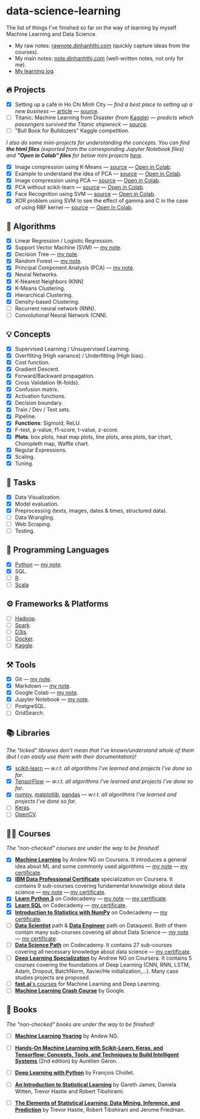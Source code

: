 # data-science-learning

The list of things I've finished so far on the way of learning by myself Machine Learning and Data Science.

- My raw notes: [rawnote.dinhanhthi.com](http://rawnote.dinhanhthi.com) (quickly capture ideas from the courses).
- My main notes: [note.dinhanhthi.com](http://note.dinhanhthi.com) (well-written notes, not only for me).
- [My learning log](https://dinhanhthi.com/my-learning-log).

## 🔥 Projects

- [x] Setting up a café in Ho Chi Minh City — *find a best place to setting up a new business* — [article](https://note.dinhanhthi.com/setting-up-a-cafe-in-hcmc) — [source](https://github.com/dinhanhthi/cafe-in-hcm).
- [ ] Titanic: Machine Learning from Disaster (from [Kaggle](https://www.kaggle.com/c/titanic)) — *predicts which passengers survived the Titanic shipwreck* — [source](https://github.com/dinhanhthi/data-science-learning/tree/master/projetcs/kaggle-titanic-disaster).
- [ ] "Bull Book for Bulldozers" Kaggle competition.

*I also do some mini-projects for understanding the concepts. You can find **the html files** (exported from the corresponding Jupyter Notebook files) and **"Open in Colab" files** for below mini projects [here](https://note.dinhanhthi.com/small-projects-to-understand-concepts).*

- [x] Image   compression using K-Means — [source](https://github.com/dinhanhthi/data-science-learning/blob/master/project-based-learning/K_Means_image_compression.ipynb) — [Open in Colab](https://colab.research.google.com/drive/1NQGqtr8Byo2FkYcx0hdU2hpoSWsjX-86).
- [x] Example to understand the idea of PCA — [source](https://github.com/dinhanhthi/data-science-learning/blob/master/project-based-learning/PCA_understanding_example.ipynb) — [Open in Colab](https://colab.research.google.com/drive/1F_A_fJOY-oiV7Ly4y_evF9sfwII-ljJK).
- [x] Image compression using PCA — [source](https://github.com/dinhanhthi/data-science-learning/blob/master/project-based-learning/PCA-image-compression.ipynb) — [Open in Colab](https://colab.research.google.com/drive/1G_WPZMmQ020kjSmqMI_k21_zLDrPlYtg).
- [x] PCA without scikit-learn — [source](https://github.com/dinhanhthi/data-science-learning/blob/master/project-based-learning/PCA_without_scikit_learn.ipynb) — [Open in Colab](https://colab.research.google.com/drive/1IWMuon3NSpGybmnBBWxlvbS9yUjxtf_8).
- [x] Face Recognition using SVM — [source](https://github.com/dinhanhthi/data-science-learning/blob/master/project-based-learning/SVM-face-recognition.ipynb) — [Open in Colab](https://colab.research.google.com/drive/1n2mpRLGL_pyUvV7yJacnspEvDwBYz16A).
- [x] XOR problem using SVM to see the effect of gamma and C in the case of using RBF kernel — [source](https://github.com/dinhanhthi/data-science-learning/blob/master/project-based-learning/SVM-XOR-RBF-kernel-parameters.ipynb) — [Open in Colab](https://drive.google.com/file/d/1tvmwhMJiEB89Mo7m2oys0pcUwdgwPW5f/view?usp=sharing).

## 🤖 Algorithms

- [x] Linear Regression / Logistic Regression.
- [x] Support Vector Machine (SVM) — [my note](https://note.dinhanhthi.com/support-vector-machine).
- [x] Decision Tree — [my note](https://note.dinhanhthi.com/search?q=decision+tree).
- [x] Random Forest — [my note](https://note.dinhanhthi.com/random-forest).
- [x] Principal Component Analysis (PCA) — [my note](https://note.dinhanhthi.com/principal-component-analysis).
- [x] Neural Networks.
- [x] K-Nearest Neighbors (KNN)
- [x] K-Means Clustering.
- [x] Hierarchical Clustering.
- [x] Density-based Clustering.
- [ ] Recurrent neural network (RNN).
- [ ] Convolutional Neural Network (CNN).

## 💡 Concepts

- [x] Supervised Learning / Unsupervised Learning.
- [x] Overfitting (High variance) / Underfitting (High bias).
- [x] Cost function.
- [x] Gradient Descent.
- [x] Forward/Backward propagation.
- [x] Cross Validation (K-folds).
- [x] Confusion matrix.
- [x] Activation functions.
- [x] Decision boundary.
- [x] Train / Dev / Test sets.
- [x] Pipeline.
- [x] **Functions**: Sigmoid, ReLU.
- [x] F-test, p-value, f1-score, t-value, z-score.
- [x] **Plots**: box plots, heat map plots, line plots, area plots, bar chart, Choropleth map, Waffle chart.
- [x] Regular Expressions.
- [x] Scaling.
- [x] Tuning.

## 🎲 Tasks

- [x] Data Visualization.
- [x] Model evaluation.
- [x] Preprocessing (texts, images, dates & times, structured data).
- [ ] Data Wrangling.
- [ ] Web Scraping.
- [ ] Testing.

## 🐍 Programming Languages

- [x] [Python](https://www.python.org/) — [my note](https://note.dinhanhthi.com/#python).
- [x] SQL.
- [ ] [R](https://www.r-project.org/).
- [ ] [Scala](https://www.scala-lang.org/)

## ⚙️ Frameworks & Platforms

- [ ] [Hadoop](https://hadoop.apache.org/).
- [ ] [Spark](https://spark.apache.org/).
- [ ] [D3js](https://d3js.org/).
- [ ] [Docker](https://www.docker.com/).
- [ ] [Kaggle](https://www.kaggle.com/).

## ⚒️ Tools

- [x] Git — [my note](https://note.dinhanhthi.com/git).
- [x] Markdown — [my note](https://note.dinhanhthi.com/markdown).
- [x] Google Colab — [my note](https://note.dinhanhthi.com/google-colab).
- [x] Jupyter Notebook — [my note](https://note.dinhanhthi.com/jupyter-notebook).
- [ ] PostgreSQL.
- [ ] GridSearch.

## 📚 Libraries

*The "ticked" libraries don't mean that I've known/understand whole of them (but I can easily use them with their documentation)!*

- [x] [scikit-learn](https://scikit-learn.org/stable/) — *w.r.t. all algorithms I've learned and projects I've done so far*.
- [x] [TensorFlow](https://www.tensorflow.org/) — *w.r.t. all algorithms I've learned and projects I've done so far*.
- [x] [numpy](https://numpy.org/), [matplotlib](https://matplotlib.org/), [pandas](https://pandas.pydata.org/) — *w.r.t. all algorithms I've learned and projects I've done so far*.
- [ ] [Keras](https://keras.io/).
- [ ] [OpenCV](https://opencv.org/).

## 👨‍🏫 Courses

*The "non-checked" courses are under the way to be finished!*

- [x] [**Machine Learning**](https://www.coursera.org/learn/machine-learning) by Andew NG on Coursera. It introduces a general idea about ML and some commonly used algorithms — [my note](https://rawnote.dinhanhthi.com/tags#ml-coursera) — [my certificate](https://github.com/dinhanhthi/my-certificates/blob/master/Coursera%20Machine%20Learning%20by%20Andrew%20Ng.pdf).
- [x] **[IBM Data Professional Certificate](https://www.coursera.org/specializations/ibm-data-science-professional-certificate)** specialization on Coursera. It contains 9 sub-courses covering fundamental knowledge about data science — [my note](https://rawnote.dinhanhthi.com/tags#ibm-data) — [my certificate](https://github.com/dinhanhthi/my-certificates/blob/master/Coursera%20IBM%20Data%20Science%20Professional%20Certificate.pdf).
- [x] **[Learn Python 3](https://www.codecademy.com/learn/learn-python-3)** on Codecademy — [my note](https://rawnote.dinhanhthi.com/codecademy-python-1) — [my certificate](https://www.codecademy.com/profiles/dinhanhthi).
- [x] **[Learn SQL](https://www.codecademy.com/learn/learn-sql)** on Codecademy — [my certificate](https://www.codecademy.com/profiles/dinhanhthi).
- [x] **[Introduction to Statistics with NumPy](https://www.codecademy.com/learn/intro-statistics-numpy)** on Codecademy — [my certificate](https://www.codecademy.com/profiles/dinhanhthi).
- [ ] **[Data Scientist](https://www.dataquest.io/path/data-scientist)** path & **[Data Engineer](https://www.dataquest.io/path/data-engineer/)** path on Dataquest. Both of them contain many sub-courses covering all about Data Science — [my note](https://rawnote.dinhanhthi.com/tags#dataquest) — [my certificate](https://app.dataquest.io/profile/dinhanhthimail).
- [ ] **[Data Science Path](https://www.codecademy.com/learn/paths/data-science)** on Codecademy. It contains 27 sub-courses covering all necessary knowledge about data science — [my certificate](https://www.codecademy.com/profiles/dinhanhthi).
- [ ] **[Deep Learning Specialization](https://www.coursera.org/specializations/deep-learning)** by Andrew NG on Coursera. It contains 5 courses covering the foundations of Deep Learning (CNN, RNN, LSTM, Adam, Dropout, BatchNorm, Xavier/He initialization,...). Many case studies projects are proposed.
- [ ] [**fast.ai**'s courses](https://www.fast.ai/) for Machine Learning and Deep Learning.
- [ ] [**Machine Learning Crash Course**](https://developers.google.com/machine-learning/crash-course) by Google.

## 📖 Books

*The "non-checked" books are under the way to be finished!*

- [ ] **[Machine Learning Yearing](https://www.deeplearning.ai/machine-learning-yearning/)** by Andew NG.
- [ ] **[Hands-On Machine Learning with Scikit-Learn, Keras, and Tensorflow: Concepts, Tools, and Techniques to Build Intelligent Systems](https://www.oreilly.com/library/view/hands-on-machine-learning/9781492032632/)** (2nd edition) by Aurélien Géron.
- [ ] **[Deep Learning with Python](https://www.manning.com/books/deep-learning-with-python)** by François Chollet.
- [ ] **[An Introduction to Statistical Learning](https://www-bcf.usc.edu/~gareth/ISL/)** by Gareth James, Daniela Witten, Trevor Hastie and Robert Tibshirami.
- [ ] **[The Elements of Statistical Learning: Data Mining, Inference, and Prediction](http://web.stanford.edu/~hastie/ElemStatLearn/)** by Trevor Hastie, Robert Tibshirani and Jerome Friedman.



